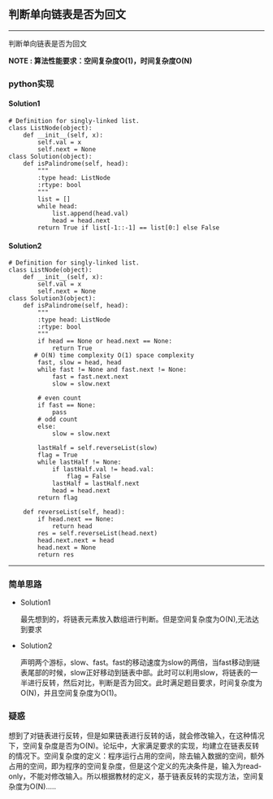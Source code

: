 ## 判断单向链表是否为回文
---
判断单向链表是否为回文

**NOTE : 算法性能要求：空间复杂度O(1)，时间复杂度O(N)**

### python实现
#### Solution1
	# Definition for singly-linked list.
	class ListNode(object):
	    def __init__(self, x):
	        self.val = x
	        self.next = None
	class Solution(object):
	    def isPalindrome(self, head):
	        """
	        :type head: ListNode
	        :rtype: bool
	        """
	        list = []
	        while head:
	            list.append(head.val)
	            head = head.next
	        return True if list[-1::-1] == list[0:] else False

#### Solution2
	# Definition for singly-linked list.
	class ListNode(object):
	    def __init__(self, x):
	        self.val = x
	        self.next = None
	class Solution3(object):
	    def isPalindrome(self, head):
	        """
	        :type head: ListNode
	        :rtype: bool
	        """
	        if head == None or head.next == None:
	            return True
	       # O(N) time complexity O(1) space complexity
	        fast, slow = head, head
	        while fast != None and fast.next != None:
	            fast = fast.next.next
	            slow = slow.next
	
	        # even count
	        if fast == None:
	            pass
	        # odd count
	        else:
	            slow = slow.next
	
	        lastHalf = self.reverseList(slow)
	        flag = True
	        while lastHalf != None:
	            if lastHalf.val != head.val:
	                flag = False
	            lastHalf = lastHalf.next
	            head = head.next
	        return flag
	
	    def reverseList(self, head):
	        if head.next == None:
	            return head
	        res = self.reverseList(head.next)
	        head.next.next = head
	        head.next = None
	        return res

---
### 简单思路
- Solution1

	最先想到的，将链表元素放入数组进行判断。但是空间复杂度为O(N),无法达到要求

- Solution2
	
	声明两个游标，slow、fast。fast的移动速度为slow的两倍，当fast移动到链表尾部的时候，slow正好移动到链表中部。此时可以利用slow，将链表的一半进行反转，然后对比，判断是否为回文。此时满足题目要求，时间复杂度为O(N)，并且空间复杂度为O(1)。

### 疑惑

想到了对链表进行反转，但是如果链表进行反转的话，就会修改输入，在这种情况下，空间复杂度是否为O(N)。论坛中，大家满足要求的实现，均建立在链表反转的情况下。空间复杂度的定义：程序运行占用的空间，除去输入数据的空间，额外占用的空间，即为程序的空间复杂度，但是这个定义的先决条件是，输入为read-only，不能对修改输入。所以根据教材的定义，基于链表反转的实现方法，空间复杂度为O(N).....
 

